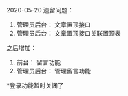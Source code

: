 2020-05-20
遗留问题：
1. 管理员后台： 文章置顶接口
2. 管理员后台： 文章置顶接口关联置顶表

之后增加：
1. 前台： 留言功能
2. 管理员后台： 管理留言功能

*登录功能暂时关闭了
